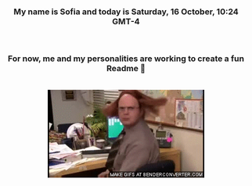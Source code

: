 


<div align="center">
<h3 >My name is Sofia and today is Saturday, 16 October, 10:24 GMT-4</h3><br>
<h3 >For now, me and my personalities are working to create a fun Readme 👋
</h3><br>
<img src='img/dwight.gif' alt='working...'/>
</div>
